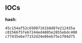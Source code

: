 
## IOCs

__hash__:

```text
45c154af52c65087161b8d87e212435a
c01566f5feb7244ed4805e2855ebdc400
c77435e6e77152d24e86eb75e1f04d75
```